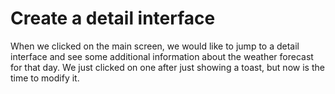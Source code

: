 # Create a detail interface

When we clicked on the main screen, we would like to jump to a detail interface and see some additional information about the weather forecast for that day. We just clicked on one after just showing a toast, but now is the time to modify it.
